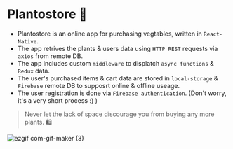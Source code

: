 # Plantostore 🌱
- Plantostore is an online app for purchasing vegtables, written in `React-Native`.
- The app retrives the plants & users data using `HTTP REST` requests via `axios` from remote DB.
- The app includes custom `middleware` to displatch `async functions` & `Redux` data.
- The user's purchased items & cart data are stored in `local-storage` & `Firebase` remote DB to supposrt online & offline useage.
- The user registration is done via `Firebase authentication`. (Don't worry, it's a very short process :) )

> Never let the lack of space discourage you from buying any more plants. 🛍️

![ezgif com-gif-maker (3)](https://user-images.githubusercontent.com/15849186/132978443-36803e12-6de4-4051-92b2-30e691296784.gif)
